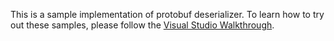 This is a sample implementation of protobuf deserializer. To learn how to try out these samples, please follow the [Visual Studio Walkthrough](https://aka.ms/asadeserializer).
